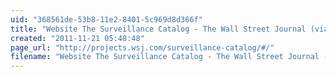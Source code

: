 ```yaml
---
uid: "368561de-53b8-11e2-8401-5c969d8d366f"
title: "Website The Surveillance Catalog - The Wall Street Journal (via HootSuite for iPhone)"
created: "2011-11-21 05:48:48"
page_url: "http://projects.wsj.com/surveillance-catalog/#/"
filename: "Website The Surveillance Catalog - The Wall Street Journal (via HootSuite for iPhone).html"
---
```

